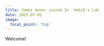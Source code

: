 ```yaml
---
title: James Annor joined Dr. Habib's Lab
date: 2025-07-01
image:
  focal_point: 'top'
---
```


Welcome!

<!--more-->
